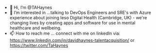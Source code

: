 - 👋 Hi, I’m @TAHaynes 
- 👀 I’m interested in ...talking to DevOps Engineers and SRE's with Azure experience about joining Ieso Digital Health (Cambridge, UK) - we're changing lives by creating apps and software for use in mental healthcare and wellbeing.
- 📫 How to reach me ... connect with me on linkedIn via: https://www.linkedin.com/in/davidhaynes-talentacquisition/ or https://twitter.com/TaHaynes

<!---
TAHaynes/TAHaynes is a ✨ special ✨ repository because its `README.md` (this file) appears on your GitHub profile.
You can click the Preview link to take a look at your changes.
--->

